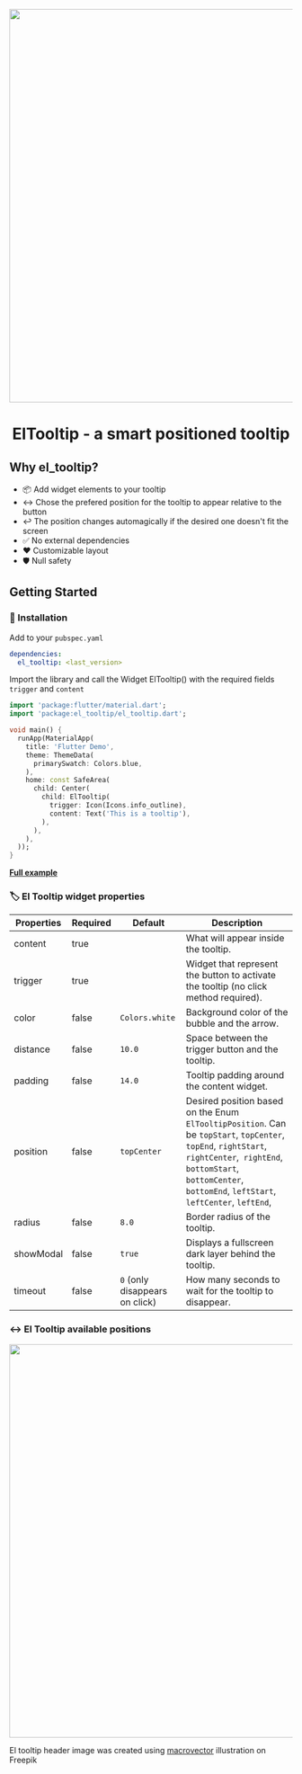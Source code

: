 <p align="center"><img src="https://raw.githubusercontent.com/marcelogil/el_tooltip/main/develop/images/header.png" width="700"/></p>
<h1 align="center"> 
ElTooltip - a smart positioned tooltip
</h1>


## Why el_tooltip?

- 📦 Add widget elements to your tooltip
- ↔️ Chose the prefered position for the tooltip to appear relative to the button
- ↩️ The position changes automagically if the desired one doesn't fit the screen
- ✅ No external dependencies
- ❤️ Customizable layout
- 🛡️ Null safety

## Getting Started

### 🍭 Installation

Add to your `pubspec.yaml`

```yaml
dependencies:
  el_tooltip: <last_version>
```

Import the library and call the Widget ElTooltip() with the required fields `trigger` and `content`


```dart
import 'package:flutter/material.dart';
import 'package:el_tooltip/el_tooltip.dart';

void main() {
  runApp(MaterialApp(
    title: 'Flutter Demo',
    theme: ThemeData(
      primarySwatch: Colors.blue,
    ),
    home: const SafeArea(
      child: Center(
        child: ElTooltip(
          trigger: Icon(Icons.info_outline),
          content: Text('This is a tooltip'),
        ),
      ),
    ),
  ));
}
```

[**Full example**](https://github.com/marcelogil/el_tooltip/blob/main/example/lib/main.dart)

### 🏷️ El Tooltip widget properties

| Properties | Required | Default |  Description |
| ----------------------- | -------- | ------------------------- | ----------------------------------------------------------------------------------------------------------------------------------------------------------------------------- |
| content   | true  |  | What will appear inside the tooltip. |
| trigger   | true  |  | Widget that represent the button to activate the tooltip (no click method required). |
| color     | false | `Colors.white` | Background color of the bubble and the arrow. |
| distance  | false | `10.0` | Space between the trigger button and the tooltip. |
| padding   | false | `14.0` | Tooltip padding around the content widget. |
| position  | false | `topCenter` | Desired position based on the Enum `ElTooltipPosition`. Can be `topStart`, `topCenter`, `topEnd`, `rightStart`, `rightCenter`,` rightEnd`, `bottomStart`, `bottomCenter`, `bottomEnd`, `leftStart`, `leftCenter`, `leftEnd`, |
| radius    | false | `8.0`  | Border radius of the tooltip. |
| showModal | false | `true` | Displays a fullscreen dark layer behind the tooltip. |
| timeout   | false | `0` (only disappears on click) | How many seconds to wait for the tooltip to disappear. |

### ↔️ El Tooltip available positions

<p align="left"><img src="https://raw.githubusercontent.com/marcelogil/el_tooltip/main/develop/images/placement.png" width="700"/></p>


El tooltip header image was created using <a href="https://www.freepik.com/free-vector/mexican-element-set_5970756.htm#query=mexican&position=4&from_view=search&track=sph">macrovector</a> illustration on Freepik